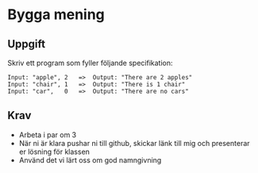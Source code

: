 # Bygga mening

## Uppgift

Skriv ett program som fyller följande specifikation:

```
Input: "apple", 2   =>  Output: "There are 2 apples"
Input: "chair", 1   =>  Output: "There is 1 chair"
Input: "car",   0   =>  Output: "There are no cars"
```

## Krav

* Arbeta i par om 3
* När ni är klara pushar ni till github, skickar länk till mig och presenterar er lösning för klassen
* Använd det vi lärt oss om god namngivning
